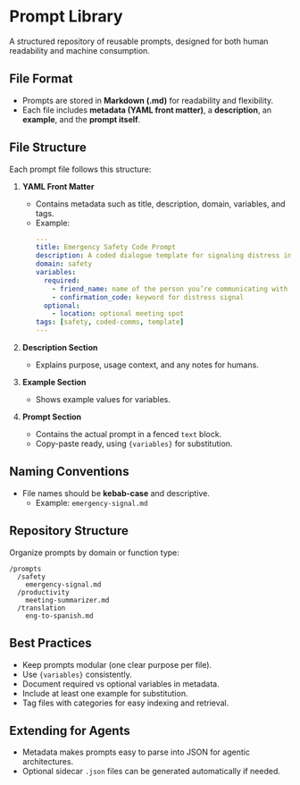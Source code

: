 # Prompt Library

A structured repository of reusable prompts, designed for both human readability and machine consumption.

## File Format
- Prompts are stored in **Markdown (.md)** for readability and flexibility.
- Each file includes **metadata (YAML front matter)**, a **description**, an **example**, and the **prompt itself**.

## File Structure
Each prompt file follows this structure:

1. **YAML Front Matter**  
   - Contains metadata such as title, description, domain, variables, and tags.  
   - Example:  
     ```yaml
     ---
     title: Emergency Safety Code Prompt
     description: A coded dialogue template for signaling distress in private situations.
     domain: safety
     variables:
       required:
         - friend_name: name of the person you’re communicating with
         - confirmation_code: keyword for distress signal
       optional:
         - location: optional meeting spot
     tags: [safety, coded-comms, template]
     ---
     ```

2. **Description Section**  
   - Explains purpose, usage context, and any notes for humans.  

3. **Example Section**  
   - Shows example values for variables.  

4. **Prompt Section**  
   - Contains the actual prompt in a fenced `text` block.  
   - Copy-paste ready, using `{variables}` for substitution.

## Naming Conventions
- File names should be **kebab-case** and descriptive.  
  - Example: `emergency-signal.md`

## Repository Structure
Organize prompts by domain or function type:
```
/prompts
  /safety
    emergency-signal.md
  /productivity
    meeting-summarizer.md
  /translation
    eng-to-spanish.md
```

## Best Practices
- Keep prompts modular (one clear purpose per file).  
- Use `{variables}` consistently.  
- Document required vs optional variables in metadata.  
- Include at least one example for substitution.  
- Tag files with categories for easy indexing and retrieval.  

## Extending for Agents
- Metadata makes prompts easy to parse into JSON for agentic architectures.  
- Optional sidecar `.json` files can be generated automatically if needed.  
